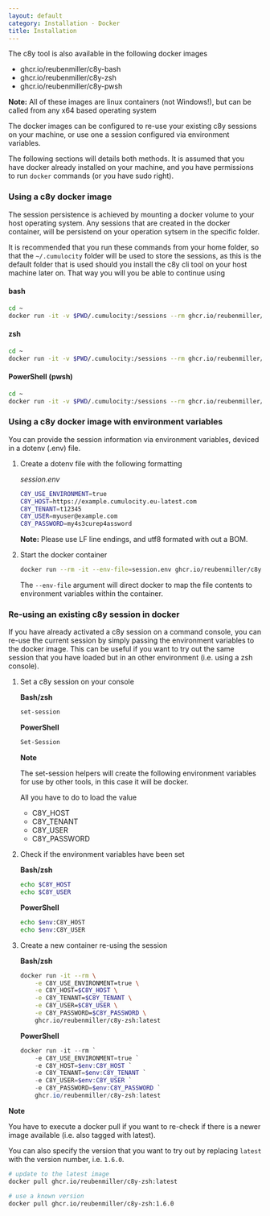```yaml
---
layout: default
category: Installation - Docker
title: Installation
---
```


The c8y tool is also available in the following docker images

* ghcr.io/reubenmiller/c8y-bash
* ghcr.io/reubenmiller/c8y-zsh
* ghcr.io/reubenmiller/c8y-pwsh

**Note:** All of these images are linux containers (not Windows!), but can be called from any x64 based operating system

The docker images can be configured to re-use your existing c8y sessions on your machine, or use one a session configured via environment variables.

The following sections will details both methods. It is assumed that you have docker already installed on your machine, and you have permissions to run `docker` commands (or you have sudo right).

### Using a c8y docker image

The session persistence is achieved by mounting a docker volume to your host operating system. Any sessions that are created in the docker container, will be persistend on your operation sytsem in the specific folder.

It is recommended that you run these commands from your home folder, so that the `~/.cumulocity` folder will be used to store the sessions, as this is the default folder that is used should you install the c8y cli tool on your host machine later on. That way you will you be able to continue using 

#### bash

```sh
cd ~
docker run -it -v $PWD/.cumulocity:/sessions --rm ghcr.io/reubenmiller/c8y-bash:latest
```

#### zsh

```sh
cd ~
docker run -it -v $PWD/.cumulocity:/sessions --rm ghcr.io/reubenmiller/c8y-zsh:latest
```

#### PowerShell (pwsh)

```sh
cd ~
docker run -it -v $PWD/.cumulocity:/sessions --rm ghcr.io/reubenmiller/c8y-pwsh:latest
```

### Using a c8y docker image with environment variables

You can provide the session information via environment variables, deviced in a dotenv (.env) file.

1. Create a dotenv file with the following formatting

    *session.env*

    ```sh
    C8Y_USE_ENVIRONMENT=true
    C8Y_HOST=https://example.cumulocity.eu-latest.com
    C8Y_TENANT=t12345
    C8Y_USER=myuser@example.com
    C8Y_PASSWORD=my4s3curep4assword
    ```

    **Note:** Please use LF line endings, and utf8 formated with out a BOM.

2. Start the docker container

    ```sh
    docker run --rm -it --env-file=session.env ghcr.io/reubenmiller/c8y-zsh:latest
    ```

    The `--env-file` argument will direct docker to map the file contents to environment variables within the container.

### Re-using an existing c8y session in docker

If you have already activated a c8y session on a command console, you can re-use the current session by simply passing the environment variables to the docker image. This can be useful if you want to try out the same session that you have loaded but in an other environment (i.e. using a zsh console).


1. Set a c8y session on your console

    **Bash/zsh**

    ```sh
    set-session
    ```

    **PowerShell**

    ```sh
    Set-Session
    ```

    **Note**

    The set-session helpers will create the following environment variables for use by other tools, in this case it will be docker.

    All you have to do to load the value

    * C8Y_HOST
    * C8Y_TENANT
    * C8Y_USER
    * C8Y_PASSWORD

2. Check if the environment variables have been set

    **Bash/zsh**

    ```sh
    echo $C8Y_HOST
    echo $C8Y_USER
    ```

    **PowerShell**

    ```sh
    echo $env:C8Y_HOST
    echo $env:C8Y_USER
    ```

3. Create a new container re-using the session

    **Bash/zsh**

    ```sh
    docker run -it --rm \
        -e C8Y_USE_ENVIRONMENT=true \
        -e C8Y_HOST=$C8Y_HOST \
        -e C8Y_TENANT=$C8Y_TENANT \
        -e C8Y_USER=$C8Y_USER \
        -e C8Y_PASSWORD=$C8Y_PASSWORD \
        ghcr.io/reubenmiller/c8y-zsh:latest
    ```

    **PowerShell**
    
    ```powershell
    docker run -it --rm `
        -e C8Y_USE_ENVIRONMENT=true `
        -e C8Y_HOST=$env:C8Y_HOST `
        -e C8Y_TENANT=$env:C8Y_TENANT `
        -e C8Y_USER=$env:C8Y_USER `
        -e C8Y_PASSWORD=$env:C8Y_PASSWORD `
        ghcr.io/reubenmiller/c8y-zsh:latest
    ```

**Note**

You have to execute a docker pull if you want to re-check if there is a newer image available (i.e. also tagged with latest). 

You can also specify the version that you want to try out by replacing `latest` with the version number, i.e. `1.6.0`.

```sh
# update to the latest image
docker pull ghcr.io/reubenmiller/c8y-zsh:latest

# use a known version
docker pull ghcr.io/reubenmiller/c8y-zsh:1.6.0
```